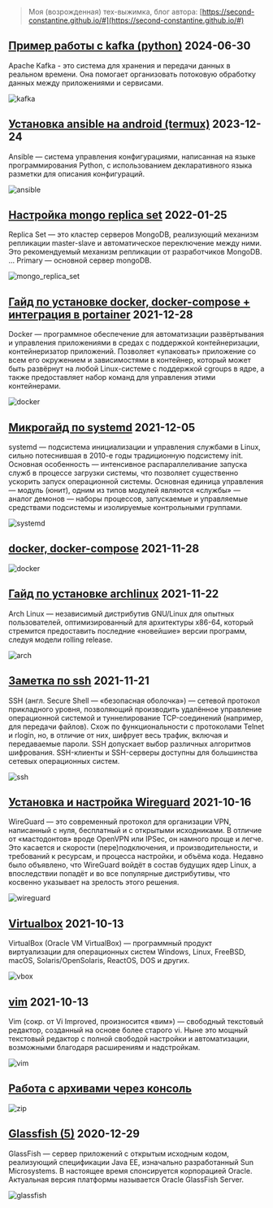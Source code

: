 > Моя (возрожденная) тех-выжимка,
> блог автора: [https://second-constantine.github.io/#](https://second-constantine.github.io/#)


## [Пример работы с kafka (python)](/db/kafka) 2024-06-30
Apache Kafka - это система для хранения и передачи данных в реальном времени. Она помогает организовать потоковую обработку данных между приложениями и сервисами.

![kafka](/assets/img/kafka.png)

## [Установка ansible на android (termux)](/soft/ansible) 2023-12-24
Ansible — система управления конфигурациями, написанная на языке программирования Python, с использованием декларативного языка разметки для описания конфигураций. 

![ansible](/assets/img/ansible.png)

## [Настройка mongo replica set](/db/mongo_replica_set) 2022-01-25
Replica Set — это кластер серверов MongoDB, реализующий механизм репликации master-slave и автоматическое переключение между ними. Это рекомендуемый механизм репликации от разработчиков MongoDB. ... Primary — основной сервер mongoDB.

![mongo_replica_set](/assets/img/mongo.png)

## [Гайд по установке docker, docker-compose + интеграция в portainer](/guide/installation_docker) 2021-12-28
Docker — программное обеспечение для автоматизации развёртывания и управления приложениями в средах с поддержкой контейнеризации, контейнеризатор приложений. Позволяет «упаковать» приложение со всем его окружением и зависимостями в контейнер, который может быть развёрнут на любой Linux-системе с поддержкой cgroups в ядре, а также предоставляет набор команд для управления этими контейнерами.

![docker](/assets/img/docker.png)

## [Микрогайд по systemd](/tools/systemd) 2021-12-05
systemd — подсистема инициализации и управления службами в Linux, сильно потеснившая в 2010-е годы традиционную подсистему init. Основная особенность — интенсивное распараллеливание запуска служб в процессе загрузки системы, что позволяет существенно ускорить запуск операционной системы. Основная единица управления — модуль (юнит), одним из типов модулей являются «службы» — аналог демонов — наборы процессов, запускаемые и управляемые средствами подсистемы и изолируемые контрольными группами.

![systemd](/assets/img/systemd.png)

## [docker, docker-compose](/soft/docker) 2021-11-28

![docker](/assets/img/docker.png)

## [Гайд по установке archlinux](/guide/installation_archlinux) 2021-11-22
Arch Linux — независимый дистрибутив GNU/Linux для опытных пользователей, оптимизированный для архитектуры x86-64, который стремится предоставить последние «новейшие» версии программ, следуя модели rolling release.

![arch](/assets/img/archlinux.png)

## [Заметка по ssh](/tools/ssh) 2021-11-21
SSH (англ. Secure Shell — «безопасная оболочка») — сетевой протокол прикладного уровня, позволяющий производить удалённое управление операционной системой и туннелирование TCP-соединений (например, для передачи файлов). Схож по функциональности с протоколами Telnet и rlogin, но, в отличие от них, шифрует весь трафик, включая и передаваемые пароли. SSH допускает выбор различных алгоритмов шифрования. SSH-клиенты и SSH-серверы доступны для большинства сетевых операционных систем.

![ssh](/assets/img/ssh.png)

## [Установка и настройка Wireguard](/soft/wireguard) 2021-10-16
WireGuard — это современный протокол для организации VPN, написанный с нуля, бесплатный и с открытыми исходниками. В отличие от «мастодонтов»  вроде OpenVPN или IPSec, он намного проще и легче. Это касается и скорости (пере)подключения, и производительности, и требований к ресурсам, и процесса настройки, и объёма кода. Недавно было объявлено, что WireGuard войдёт в состав будущих ядер Linux, а впоследствии попадёт и во все популярные дистрибутивы, что косвенно указывает на зрелость этого решения.

![wireguard](/assets/img/wireguard.png)

## [Virtualbox](/soft/virtualbox) 2021-10-13
VirtualBox (Oracle VM VirtualBox) — программный продукт виртуализации для операционных систем Windows, Linux, FreeBSD, macOS, Solaris/OpenSolaris, ReactOS, DOS и других.

![vbox](/assets/img/vbox.png)

## [vim](/tools/vim) 2021-10-13
Vim (сокр. от Vi Improved, произносится «вим») — свободный текстовый редактор, созданный на основе более старого vi. Ныне это мощный текстовый редактор с полной свободой настройки и автоматизации, возможными благодаря расширениям и надстройкам.

![vim](/assets/img/vim.png)

## [Работа с архивами через консоль](/tools/archives)

![zip](/assets/img/zip.jpeg)

## [Glassfish (5)](/server/glassfish) 2020-12-29
GlassFish — сервер приложений с открытым исходным кодом, реализующий спецификации Java EE, изначально разработанный Sun Microsystems. В настоящее время спонсируется корпорацией Oracle. Актуальная версия платформы называется Oracle GlassFish Server.

![glassfish](/assets/img/glassfish.png)
